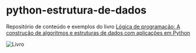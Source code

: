# python-estrutura-de-dados
Repositório de conteúdo e exemplos do livro [Lógica de programação: A construção de algoritmos e estruturas de dados com aplicações em Python
](https://www.amazon.com.br/L%C3%B3gica-programa%C3%A7%C3%A3o-constru%C3%A7%C3%A3o-algoritmos-estruturas/dp/8582605722/)



![Livro](https://m.media-amazon.com/images/I/71iXxChqvyL._SY466_.jpg)
